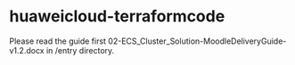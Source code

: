 # huaweicloud-terraformcode
Please read the guide first 02-ECS_Cluster_Solution-MoodleDeliveryGuide-v1.2.docx in /entry directory.

